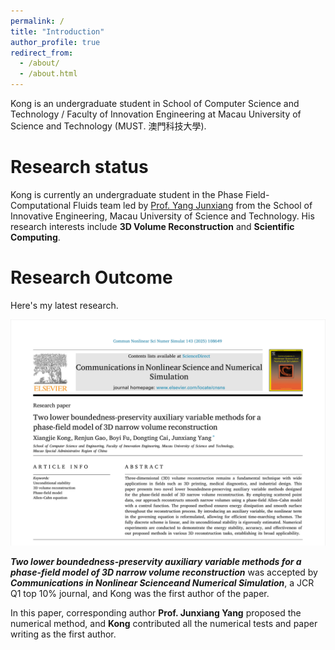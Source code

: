 ```yaml
---
permalink: /
title: "Introduction"
author_profile: true
redirect_from: 
  - /about/
  - /about.html
---
```


Kong is an undergraduate student in School of Computer Science and Technology / Faculty of Innovation Engineering at Macau University of Science and Technology (MUST. 澳門科技大學). 

Research status
======
Kong is currently an undergraduate student in the Phase Field-Computational Fluids team led by [Prof. Yang Junxiang](https://cfdyang521.github.io/) from the School of Innovative Engineering, Macau University of Science and Technology. His research interests include **3D Volume Reconstruction** and **Scientific Computing**.

Research Outcome
======
Here's my latest research.

![](/images/paper1.png)

***Two lower boundedness-preservity auxiliary variable methods for a phase-field model of 3D narrow volume reconstruction*** was accepted by ***Communications in Nonlinear Scienceand Numerical Simulation***, a JCR Q1 top 10% journal, and Kong was the first author of the paper.

In this paper, corresponding author **Prof. Junxiang Yang** proposed the numerical method, and **Kong** contributed all the numerical tests and paper writing as the first author.
